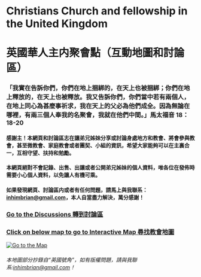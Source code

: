 # Christians Church and fellowship in the United Kingdom

# 英國華人主内聚會點（互動地圖和討論區）

### 「我實在告訴你們，你們在地上捆綁的，在天上也被捆綁；你們在地上釋放的，在天上也被釋放。我又告訴你們，你們當中若有兩個人，在地上同心為甚麼事祈求，我在天上的父必為他們成全。因為無論在哪裡，有兩三個人奉我的名聚會，我就在他們中間。」馬太福音 18：18-20

#### 感謝主！本網頁和討論區志在讓弟兄姊妹分享或討論身處地方和教會、將會參與教會，甚至微教會、家庭教會或者團契、小組的資訊，希望大家能夠可以在主裏合一，互相守望、扶持和勉勵。

#### 本網頁絕對不會記錄、出售、出讓或者公開弟兄姊妹的個人資料，唯各位在發佈時需要小心個人資料，以免讓人有機可乘。

#### 如果發現網頁、討論區内或者有任何問題，請馬上與我聯系：inhimbrian@gmail.com，本人自當盡力解決，萬分感謝！

###  [Go to the Discussions 轉到討論區](https://github.com/ukcc4hk/-/discussions "Go to Discussions") 

### [Click on below map to go to Interactive Map 尋找教會地圖](https://www.google.com/maps/d/edit?mid=1_qab3gjgDE2nof4RQ5rFv27ivA8WnAMX&usp=sharing) 
[![Go to the Map](https://mapswire.com/maps/countries/uk-physical-map-large.jpg)](https://www.google.com/maps/d/edit?mid=1_qab3gjgDE2nof4RQ5rFv27ivA8WnAMX&usp=sharing "Go to the Map")
###### 本地圖部分抄錄自“英國號角”，如有版權問題，請與我聯系:inhimbrian@gmail.com！